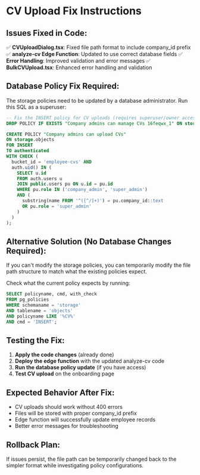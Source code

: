 # CV Upload Fix Instructions

## Issues Fixed in Code:
✅ **CVUploadDialog.tsx**: Fixed file path format to include company_id prefix
✅ **analyze-cv Edge Function**: Updated to use correct database fields
✅ **Error Handling**: Improved validation and error messages
✅ **BulkCVUpload.tsx**: Enhanced error handling and validation

## Database Policy Fix Required:
The storage policies need to be updated by a database administrator. Run this SQL as a superuser:

```sql
-- Fix the INSERT policy for CV uploads (requires superuser/owner access)
DROP POLICY IF EXISTS "Company admins can manage CVs 16feqwx_1" ON storage.objects;

CREATE POLICY "Company admins can upload CVs"
ON storage.objects
FOR INSERT 
TO authenticated
WITH CHECK (
  bucket_id = 'employee-cvs' AND
  auth.uid() IN (
    SELECT u.id
    FROM auth.users u
    JOIN public.users pu ON u.id = pu.id
    WHERE pu.role IN ('company_admin', 'super_admin')
    AND (
      substring(name FROM '^([^/]+)') = pu.company_id::text
      OR pu.role = 'super_admin'
    )
  )
);
```

## Alternative Solution (No Database Changes Required):
If you can't modify the storage policies, you can temporarily modify the file path structure to match what the existing policies expect.

Check what the current policy expects by running:
```sql
SELECT policyname, cmd, with_check 
FROM pg_policies 
WHERE schemaname = 'storage' 
AND tablename = 'objects' 
AND policyname LIKE '%CV%' 
AND cmd = 'INSERT';
```

## Testing the Fix:
1. **Apply the code changes** (already done)
2. **Deploy the edge function** with the updated analyze-cv code
3. **Run the database policy update** (if you have access)
4. **Test CV upload** on the onboarding page

## Expected Behavior After Fix:
- CV uploads should work without 400 errors
- Files will be stored with proper company_id prefix
- Edge function will successfully update employee records
- Better error messages for troubleshooting

## Rollback Plan:
If issues persist, the file path can be temporarily changed back to the simpler format while investigating policy configurations.